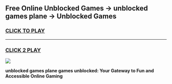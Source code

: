
## Free Online Unblocked Games → unblocked games plane → Unblocked Games
<h3>
<a href="https://premium.freeplayer.one?title=unblocked_games_plane&ref=21F">CLICK TO PLAY</a></h3>
<hr>

<h3>
<a href="https://premium.freeplayer.one?title=unblocked_games_plane&ref=21F">CLICK 2 PLAY</a>
  
</h3>

<a href="https://premium.freeplayer.one?title=unblocked_games_plane&ref=21F/"><img src="https://clearcache.store/games.png"></a>


**unblocked games plane games unblocked: Your Gateway to Fun and Accessible Online Gaming**
